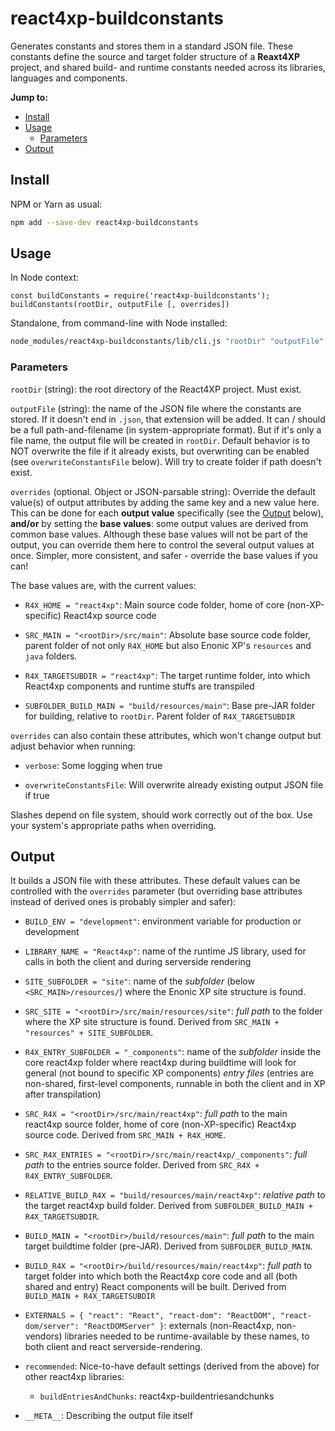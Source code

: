 # react4xp-buildconstants

Generates constants and stores them in a standard JSON file. These constants define the source and target folder structure of a **Reaxt4XP** project, and shared build- and runtime constants needed across its libraries, languages and components.

**Jump to:**
  - [Install](#install)
  - [Usage](#usage)
    - [Parameters](#parameters)
  - [Output](#output)
  
## Install

NPM or Yarn as usual:
```bash
npm add --save-dev react4xp-buildconstants
```


## Usage

In Node context:
```EcmaScript6
const buildConstants = require('react4xp-buildconstants');
buildConstants(rootDir, outputFile [, overrides])
```

Standalone, from command-line with Node installed:
```bash
node_modules/react4xp-buildconstants/lib/cli.js "rootDir" "outputFile" ["overrides"]
```


### Parameters

`rootDir` (string): the root directory of the React4XP project. Must exist.

`outputFile` (string): the name of the JSON file where the constants are stored. If it doesn't end in `.json`, that extension will be added. It can / should be a full path-and-filename (in system-appropriate format). But if it's only a file name, the output file will be created in `rootDir`. Default behavior is to NOT overwrite the file if it already exists, but overwriting can be enabled (see `overwriteConstantsFile` below). Will try to create folder if path doesn't exist.

`overrides` (optional. Object or JSON-parsable string): Override the default value(s) of output attributes by adding the same key and a new value here. This can be done for each __output value__ specifically (see the [Output](#output) below), __and/or__ by setting the __base values__: some output values are derived from common base values. Although these base values will not be part of the output, you can override them here to control the several output values at once. Simpler, more consistent, and safer - override the base values if you can! 

The base values are, with the current values:

  - `R4X_HOME = "react4xp"`: Main source code folder, home of core (non-XP-specific) React4xp source code 
 
  - `SRC_MAIN = "<rootDir>/src/main"`: Absolute base source code folder, parent folder of not only `R4X_HOME` but also Enonic XP's `resources` and `java` folders.

  - `R4X_TARGETSUBDIR = "react4xp"`: The target runtime folder, into which React4xp components and runtime stuffs are transpiled                   
  
  - `SUBFOLDER_BUILD_MAIN = "build/resources/main"`: Base pre-JAR folder for building, relative to `rootDir`. Parent folder of `R4X_TARGETSUBDIR`

`overrides` can also contain these attributes, which won't change output but adjust behavior when running:

  - `verbose`: Some logging when true
  
  - `overwriteConstantsFile`: Will overwrite already existing output JSON file if true

Slashes depend on file system, should work correctly out of the box. Use your system's appropriate paths when overriding.


## Output

It builds a JSON file with these attributes. These default values can be controlled with the `overrides` parameter (but overriding base attributes instead of derived ones is probably simpler and safer):

  - `BUILD_ENV = "development"`: environment variable for production or development
  
  - `LIBRARY_NAME = "React4xp"`: name of the runtime JS library, used for calls in both the client and during serverside rendering 

  - `SITE_SUBFOLDER = "site"`: name of the _subfolder_ (below `<SRC_MAIN>/resources/`) where the Enonic XP site structure is found.

  - `SRC_SITE = "<rootDir>/src/main/resources/site"`: _full path_ to the folder where the XP site structure is found. Derived from `SRC_MAIN + "resources" + SITE_SUBFOLDER`.
  
  - `R4X_ENTRY_SUBFOLDER = "_components"`: name of the _subfolder_ inside the core react4xp folder where react4xp during buildtime will look for general (not bound to specific XP components) _entry files_ (entries are non-shared, first-level components, runnable in both the client and in XP after transpilation)
  
  - `SRC_R4X = "<rootDir>/src/main/react4xp"`: _full path_ to the main react4xp source folder, home of core (non-XP-specific) React4xp source code. Derived from `SRC_MAIN + R4X_HOME`.
  
  - `SRC_R4X_ENTRIES = "<rootDir>/src/main/react4xp/_components"`: _full path_ to the entries source folder. Derived from `SRC_R4X + R4X_ENTRY_SUBFOLDER`.
  
  - `RELATIVE_BUILD_R4X = "build/resources/main/react4xp"`: _relative path_ to the target react4xp build folder. Derived from `SUBFOLDER_BUILD_MAIN + R4X_TARGETSUBDIR`.
  
  - `BUILD_MAIN = "<rootDir>/build/resources/main"`: _full path_ to the main target buildtime folder (pre-JAR). Derived from `SUBFOLDER_BUILD_MAIN`. 

  - `BUILD_R4X = "<rootDir>/build/resources/main/react4xp"`: _full path_ to target folder into which both the React4xp core code and all (both shared and entry) React components will be built. Derived from `BUILD_MAIN + R4X_TARGETSUBDIR`
  
  - `EXTERNALS = { "react": "React", "react-dom": "ReactDOM", "react-dom/server": "ReactDOMServer" }`: externals (non-React4xp, non-vendors) libraries needed to be runtime-available by these names, to both client and react serverside-rendering.

  - `recommended`: Nice-to-have default settings (derived from the above) for other react4xp libraries: 
    - `buildEntriesAndChunks`: react4xp-buildentriesandchunks 
  
  - `__META__`: Describing the output file itself
